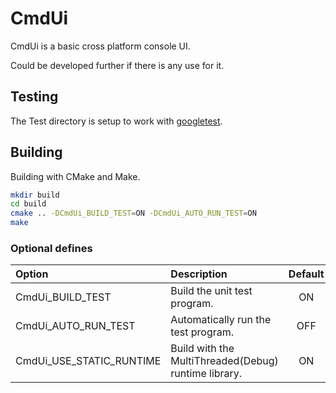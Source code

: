 # CmdUi

CmdUi is a basic cross platform console UI.

Could be developed further if there is any use for it.

## Testing

The Test directory is setup to work with [googletest](https://github.com/google/googletest).

## Building

Building with CMake and Make.

```sh
mkdir build
cd build
cmake .. -DCmdUi_BUILD_TEST=ON -DCmdUi_AUTO_RUN_TEST=ON
make
```

### Optional defines

| Option                   | Description                                          | Default |
| :----------------------- | :--------------------------------------------------- | :-----: |
| CmdUi_BUILD_TEST         | Build the unit test program.                         |   ON    |
| CmdUi_AUTO_RUN_TEST      | Automatically run the test program.                  |   OFF   |
| CmdUi_USE_STATIC_RUNTIME | Build with the MultiThreaded(Debug) runtime library. |   ON    |

